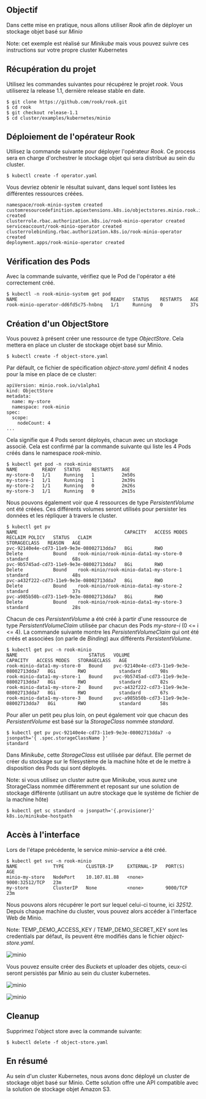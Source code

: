 ## Objectif

Dans cette mise en pratique, nous allons utiliser *Rook* afin de déployer un stockage objet basé sur *Minio*

Note: cet exemple est réalisé sur *Minikube* mais vous pouvez suivre ces instructions sur votre propre cluster Kubernetes

## Récupération du projet

Utilisez les commandes suivantes pour récupérez le projet *rook*. Vous utiliserez la release 1.1, dernière release stable en date.

```
$ git clone https://github.com/rook/rook.git
$ cd rook
$ git checkout release-1.1
$ cd cluster/examples/kubernetes/minio
```

## Déploiement de l'opérateur Rook

Utilisez la commande suivante pour déployer l'opérateur *Rook*. Ce process sera en charge d'orchestrer le stockage objet qui sera distribué au sein du cluster.

```
$ kubectl create -f operator.yaml
```

Vous devriez obtenir le résultat suivant, dans lequel sont listées les différentes ressources créées.

```
namespace/rook-minio-system created
customresourcedefinition.apiextensions.k8s.io/objectstores.minio.rook.io created
clusterrole.rbac.authorization.k8s.io/rook-minio-operator created
serviceaccount/rook-minio-operator created
clusterrolebinding.rbac.authorization.k8s.io/rook-minio-operator created
deployment.apps/rook-minio-operator created
```

## Vérification des Pods

Avec la commande suivante, vérifiez que le Pod de l'opérator a été correctement créé.

```
$ kubectl -n rook-minio-system get pod
NAME                                  READY   STATUS    RESTARTS   AGE
rook-minio-operator-dd6fd5c75-hnbnq   1/1     Running   0          37s
```

## Création d'un ObjectStore

Vous pouvez à présent créer une ressource de type *ObjectStore*. Cela mettera en place un cluster de stockage objet basé sur Minio.

```
$ kubectl create -f object-store.yaml
```

Par défault, ce fichier de spécification *object-store.yaml* définit 4 nodes pour la mise en place de ce cluster:

```
apiVersion: minio.rook.io/v1alpha1
kind: ObjectStore
metadata:
  name: my-store
  namespace: rook-minio
spec:
  scope:
    nodeCount: 4
...
```

Cela signifie que 4 Pods seront déployés, chacun avec un stockage associé. Cela est confirmé par la commande suivante qui liste les 4 Pods créés dans le namespace *rook-minio*.

```
$ kubectl get pod -n rook-minio
NAME         READY   STATUS    RESTARTS   AGE
my-store-0   1/1     Running   1          2m50s
my-store-1   1/1     Running   1          2m39s
my-store-2   1/1     Running   0          2m26s
my-store-3   1/1     Running   0          2m15s
```

Nous pouvons également voir que 4 ressources de type *PersistentVolume* ont été créées. Ces différents volumes seront utilisés pour persister les données et les répliquer à travers le cluster.

```
$ kubectl get pv
NAME                                       CAPACITY   ACCESS MODES   RECLAIM POLICY   STATUS   CLAIM                                    STORAGECLASS   REASON   AGE
pvc-92140e4e-cd73-11e9-9e3e-08002713dda7   8Gi        RWO            Delete           Bound    rook-minio/rook-minio-data1-my-store-0   standard                68s
pvc-9b5745ad-cd73-11e9-9e3e-08002713dda7   8Gi        RWO            Delete           Bound    rook-minio/rook-minio-data1-my-store-1   standard                48s
pvc-a432f222-cd73-11e9-9e3e-08002713dda7   8Gi        RWO            Delete           Bound    rook-minio/rook-minio-data1-my-store-2   standard                37s
pvc-a985b50b-cd73-11e9-9e3e-08002713dda7   8Gi        RWO            Delete           Bound    rook-minio/rook-minio-data1-my-store-3   standard                28s
```

Chacun de ces *PersistentVolume* a été créé à partir d'une ressource de type *PersistentVolumeClaim* utilisée par chacun des Pods *my-store-i* (0 <= i <= 4). La commande suivante montre les *PersistentVolumeClaim* qui ont été créés et associées (on parle de *Binding*) aux différents *PersistentVolume*.

```
$ kubectl get pvc -n rook-minio
NAME                          STATUS   VOLUME                                     CAPACITY   ACCESS MODES   STORAGECLASS   AGE
rook-minio-data1-my-store-0   Bound    pvc-92140e4e-cd73-11e9-9e3e-08002713dda7   8Gi        RWO            standard       98s
rook-minio-data1-my-store-1   Bound    pvc-9b5745ad-cd73-11e9-9e3e-08002713dda7   8Gi        RWO            standard       82s
rook-minio-data1-my-store-2   Bound    pvc-a432f222-cd73-11e9-9e3e-08002713dda7   8Gi        RWO            standard       67s
rook-minio-data1-my-store-3   Bound    pvc-a985b50b-cd73-11e9-9e3e-08002713dda7   8Gi        RWO            standard       58s
```

Pour aller un petit peu plus loin, on peut également voir que chacun des *PersistentVolume* est basé sur la *StorageClass* nommée *standard*.

```
$ kubectl get pv pvc-92140e4e-cd73-11e9-9e3e-08002713dda7 -o jsonpath='{ .spec.storageClassName }'
standard
```

Dans *Minikube*, cette *StorageClass* est utilisée par défaut. Elle permet de créer du stockage sur le filesystème de la machine hôte et de le mettre à disposition des Pods qui sont déployés.

Note: si vous utilisez un cluster autre que Minikube, vous aurez une StorageClass nommée différemment et reposant sur une solution de stockage différente (utilisant un autre stockage que le système de fichier de la machine hôte)

```
$ kubectl get sc standard -o jsonpath='{.provisioner}'
k8s.io/minikube-hostpath
```

## Accès à l'interface

Lors de l'étape précédente, le service *minio-service* a été créé.

```
$ kubectl get svc -n rook-minio
NAME             TYPE        CLUSTER-IP     EXTERNAL-IP   PORT(S)          AGE
minio-my-store   NodePort    10.107.81.88   <none>        9000:32512/TCP   23m
my-store         ClusterIP   None           <none>        9000/TCP         23m
```

Nous pouvons alors récupérer le port sur lequel celui-ci tourne, ici *32512*. Depuis chaque machine du cluster, vous pouvez alors accéder à l'interface Web de Minio.

Note: TEMP_DEMO_ACCESS_KEY / TEMP_DEMO_SECRET_KEY sont les credentials par défaut, ils peuvent être modifiés dans le fichier *object-store.yaml*.

![minio](./images/minio-1.png)


Vous pouvez ensuite créer des *Buckets* et uploader des objets, ceux-ci seront persistés par Minio au sein du cluster kubernetes.

![minio](./images/minio-2.png)

![minio](./images/minio-3.png)

## Cleanup

Supprimez l'object store avec la commande suivante:

```
$ kubectl delete -f object-store.yaml
```

## En résumé

Au sein d'un cluster Kubernetes, nous avons donc déployé un cluster de stockage objet basé sur Minio. Cette solution offre une API compatible avec la solution de stockage objet Amazon S3.
